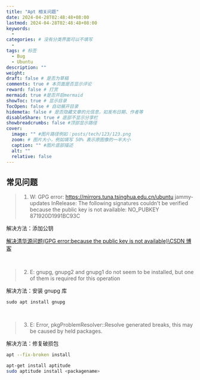 ```yaml
---
title: "Apt 相关问题"
date: 2024-04-28T02:48:48+08:00
lastmod: 2024-04-28T02:48:48+08:00
keywords:
  -
categories: # 没有分类界面可以不填写
  -
tags: # 标签
  - Bug
  - Ubuntu
description: ""
weight:
draft: false # 是否为草稿
comments: true # 本页面是否显示评论
reward: false # 打赏
mermaid: true #是否开启mermaid
showToc: true # 显示目录
TocOpen: false # 自动展开目录
hidemeta: false # 是否隐藏文章的元信息，如发布日期、作者等
disableShare: true # 底部不显示分享栏
showbreadcrumbs: false #顶部显示路径
cover:
  image: "" #图片路径例如：posts/tech/123/123.png
  zoom: # 图片大小，例如填写 50% 表示原图像的一半大小
  caption: "" #图片底部描述
  alt: ""
  relative: false
---
```


## 常见问题

> 1. W: GPG error: https://mirrors.tuna.tsinghua.edu.cn/ubuntu jammy-updates InRelease: The following signatures couldn't be verified because the public key is not available: NO_PUBKEY 871920D1991BC93C

解决方法：添加公钥

[解决清华源问题(GPG error:because the public key is not available)\CSDN 博客](https://blog.csdn.net/qq_41204553/article/details/123773944)

<br>

> 2. E: gnupg, gnupg2 and gnupg1 do not seem to be installed, but one of them is required for this operation

解决方法：安装 gnupg 库

```shell
sudo apt install gnupg
```

<br>

> 3. E: Error, pkgProblemResolver::Resolve generated breaks, this may be caused by held packages.

解决方法：修复破损包

```bash
apt --fix-broken install
```

```bash
apt-get install aptitude
sudo aptitude install <packagename>
```
